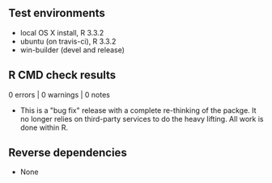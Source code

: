 ## Test environments
* local OS X install, R 3.3.2
* ubuntu (on travis-ci), R 3.3.2
* win-builder (devel and release)

## R CMD check results

0 errors | 0 warnings | 0 notes

* This is a "bug fix" release with a complete re-thinking
  of the packge. It no longer relies on third-party services
  to do the heavy lifting. All work is done within R.

## Reverse dependencies

* None


